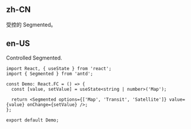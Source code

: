 ## zh-CN

受控的 Segmented。

## en-US

Controlled Segmented.
```tsx
import React, { useState } from 'react';
import { Segmented } from 'antd';

const Demo: React.FC = () => {
  const [value, setValue] = useState<string | number>('Map');

  return <Segmented options={['Map', 'Transit', 'Satellite']} value={value} onChange={setValue} />;
};

export default Demo;
```
